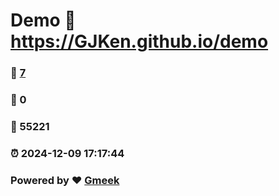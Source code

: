 # Demo :link: https://GJKen.github.io/demo 
### :page_facing_up: [7](https://GJKen.github.io/demo/tag.html) 
### :speech_balloon: 0 
### :hibiscus: 55221 
### :alarm_clock: 2024-12-09 17:17:44 
### Powered by :heart: [Gmeek](https://github.com/Meekdai/Gmeek)
